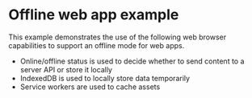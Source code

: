 # Offline web app example

This example demonstrates the use of the following web browser capabilities to support an offline mode for web apps.
- Online/offline status is used to decide whether to send content to a server API or store it locally
- IndexedDB is used to locally store data temporarily
- Service workers are used to cache assets
